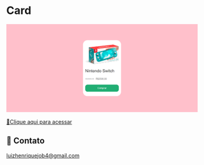 # Card 
![preview](screen.png)

[🔗Clique aqui para acessar](https://luizhenr1que.github.io/cardSwitch/)

## 🤍 Contato
luizhenriquejob4@gmail.com 